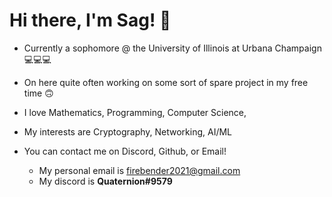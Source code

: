 # Hi there, I'm Sag! 👋
- Currently a sophomore @ the University of Illinois at Urbana Champaign 💻💻💻
- On here quite often working on some sort of spare project in my free time 🙃
- I love Mathematics, Programming, Computer Science,
- My interests are Cryptography, Networking, AI/ML
- You can contact me on Discord, Github, or Email! 

  - My personal email is [firebender2021@gmail.com](mailto:firebender2021@gmail.com)
  - My discord is **Quaternion#9579**


